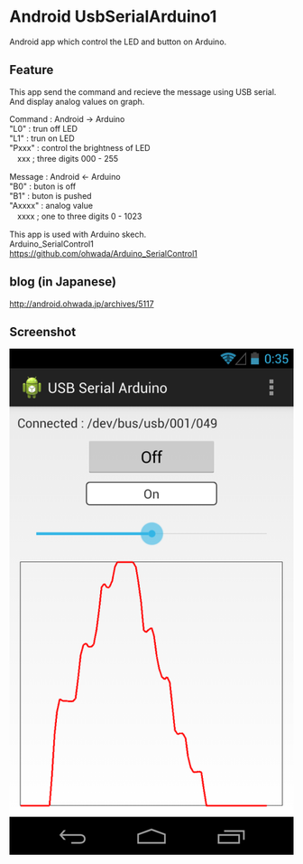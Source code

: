 Android UsbSerialArduino1
=========================

Android app which control the LED and button on Arduino.

## Feature
This app send the command and recieve the message using USB serial.<br>
And display analog values on graph. <br>

Command : Android -> Arduino<br>
"L0" : trun off LED<br>
"L1" : trun on LED<br>
"Pxxx" : control the brightness of LED<br>
　xxx ; three digits 000 - 255<br>

Message : Android <- Arduino<br>
"B0" : buton is off<br>
"B1" : buton is pushed<br>
"Axxxx" : analog value<br>
　xxxx ; one to three digits 0 - 1023<br>

This app is used with Arduino skech.<br>
Arduino_SerialControl1<br>
https://github.com/ohwada/Arduino_SerialControl1

## blog (in Japanese)
http://android.ohwada.jp/archives/5117

## Screenshot
![screenshot](https://raw.githubusercontent.com/ohwada/Android_UsbSerialArduino1/master/usb_serial_arduino.png)

